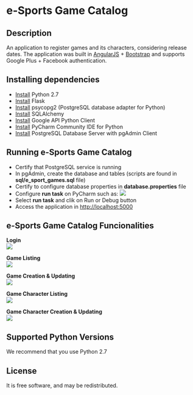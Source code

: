 # e-Sports Game Catalog

## Description
An application to register games and its characters, considering release dates.
The application was built in [AngularJS](https://angularjs.org/) + [Bootstrap](http://getbootstrap.com/) and supports Google Plus + Facebook authentication.

## Installing dependencies
- [Install](https://www.python.org/downloads/) Python 2.7
- [Install](http://flask.pocoo.org/docs/0.12/installation/) Flask
- [Install](http://initd.org/psycopg/docs/install.html) psycopg2 (PostgreSQL database adapter for Python)
- [Install](http://docs.sqlalchemy.org/en/latest/intro.html#installation-guide) SQLAlchemy
- [Install](https://developers.google.com/api-client-library/python/start/installation) Google API Python Client
- [Install](https://www.jetbrains.com/pycharm) PyCharm Community IDE for Python
- [Install](https://www.postgresql.org/download) PostgreSQL Database Server with pgAdmin Client

## Running e-Sports Game Catalog
- Certify that PostgreSQL service is running
- In pgAdmin, create the database and tables (scripts are found in **sql/e_sport_games.sql** file)
- Certify to configure database properties in **database.properties** file
- Configure **run task** on PyCharm such as:
![](http://imageshack.com/a/img924/9261/ewbH22.png?raw=true)
- Select **run task** and clik on Run or Debug button
- Access the application in [http://localhost:5000](http://localhost:5000)

## e-Sports Game Catalog Funcionalities
**Login** <br/>
![](http://imagizer.imageshack.us/v2/689x433q90/924/ZlAlqS.png?raw=true)

**Game Listing** <br/>
![](http://imagizer.imageshack.us/v2/1055x327q90/923/Pq88uT.png?raw=true)

**Game Creation & Updating** <br/>
![](http://imagizer.imageshack.us/v2/836x510q90/924/ziu5Md.png?raw=true)

**Game Character Listing** <br/>
![](http://imagizer.imageshack.us/v2/1055x410q90/923/hL2eOf.png?raw=true)

**Game Character Creation & Updating** <br/>
![](http://imagizer.imageshack.us/v2/880x510q90/924/AFYnld.png?raw=true)

## Supported Python Versions
We recommend that you use Python 2.7

## License
It is free software, and may be redistributed.